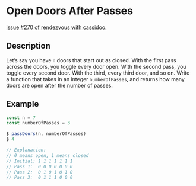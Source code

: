 # Open Doors After Passes

[issue #270 of rendezvous with cassidoo.](https://buttondown.email/cassidoo/archive/i-never-regretted-what-i-turned-down-angela/)

## Description

Let’s say you have `n` doors that start out as closed.
With the first pass across the doors, you toggle every door open.
With the second pass, you toggle every second door.
With the third, every third door, and so on.
Write a function that takes in an integer `numberOfPasses`, and returns how many doors are open after the number of passes.

## Example

```ts
const n = 7
const numberOfPasses = 3

$ passDoors(n, numberOfPasses)
$ 4

// Explanation:
// 0 means open, 1 means closed
// Initial: 1 1 1 1 1 1 1
// Pass 1:  0 0 0 0 0 0 0
// Pass 2:  0 1 0 1 0 1 0
// Pass 3:  0 1 1 1 0 0 0
```
